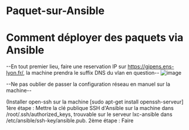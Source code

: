 # Paquet-sur-Ansible
# Comment déployer des paquets via Ansible 

--En tout premier lieu, faire une reservation IP sur https://gipens.ens-lyon.fr/, la machine prendra le suffix DNS du vlan en question--
![image](https://github.com/BilobiloIT/Paquet-sur-Ansible/assets/118860544/2cbcd1cf-3df3-4d01-b906-8f5efe4f982d)


--Ne pas oublier de passer la configuration réseau en manuel sur la machine--


(Installer open-ssh sur la machine [sudo apt-get install openssh-serveur]
1ère étape : Mettre la clé publique SSH d'Ansible sur la machine dans /root/.ssh/authorized_keys, trouvable sur le serveur lxc-ansible dans /etc/ansible/ssh-key/ansible.pub.
2ème étape : Faire
